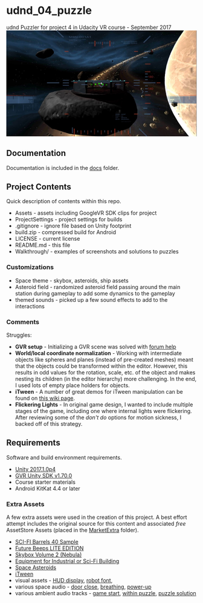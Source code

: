# udnd_04_puzzle
udnd Puzzler for project 4 in Udacity VR course - September 2017
![Puzzler Overview](docs/screen_fullview.jpg)

## Documentation
Documentation is included in the [docs](docs) folder.

## Project Contents
Quick description of contents within this repo.

* Assets - assets including GoogleVR SDK clips for project
* ProjectSettings - project settings for builds
* .gitignore - ignore file based on Unity footprint
* build.zip - compressed build for Android
* LICENSE - current license
* README.md - this file
* Walkthrough/ - examples of screenshots and solutions to puzzles

### Customizations
* Space theme - skybox, asteroids, ship assets
* Asteroid field - randomized asteroid field passing around the main station during gameplay to add some dynamics to the gameplay
* themed sounds - picked up a few sound effects to add to the interactions

### Comments
Struggles:
* **GVR setup** - Initializing a GVR scene was solved with [forum help](https://discussions.udacity.com/t/reticle-is-not-showing/203621/27)
* **World/local coordinate normalization** - Working with intermediate objects like spheres and planes (instead of pre-created meshes) meant that the objects could be transformed within the editor.  However, this results in odd values for the rotation, scale, etc. of the object and makes nesting its children (in the editor hierarchy) more challenging.  In the end, I used lots of empty place holders for objects.
* **iTween** - A number of great demos for iTween manipulation can be found on [this wiki page](https://unionassets.com/blog/basic-animation-itween-259).
* **Flickering Lights** - In original game design, I wanted to include multiple stages of the game, including one where internal lights were flickering.  After reviewing some of the *don't do* options for motion sickness, I backed off of this strategy.

## Requirements
Software and build environment requirements.

* [Unity 2017.1.0p4](https://unity3d.com/get-unity/download/archive)
* [GVR Unity SDK v1.70.0](https://github.com/googlevr/gvr-unity-sdk/releases/tag/v1.70.0)
* Course starter materials
* Android KitKat 4.4 or later

### Extra Assets
A few extra assets were used in the creation of this project.  A best effort attempt includes the original source for this content and associated *free* AssetStore Assets (placed in the [MarketExtra](Assets/MarketExtra) folder).
* [SCI-FI Barrels 40 Sample](https://www.assetstore.unity3d.com/en/#!/content/92986)
* [Future Beeps LITE EDITION](https://www.assetstore.unity3d.com/en/#!/content/63357)
* [Skybox Volume 2 (Nebula)](https://www.assetstore.unity3d.com/en/#!/content/3392)
* [Equipment for Industrial or Sci-Fi Building](https://www.assetstore.unity3d.com/en/#!/content/82846)
* [Space Asteroids](https://www.assetstore.unity3d.com/en/#!/content/96444)
* [iTween](https://www.assetstore.unity3d.com/en/#!/content/84)
* visual assets - [HUD display](https://disastranagant.deviantart.com/art/Delta-Plus-HUD-272423043), [robot font](http://www.dailyfreefonts.com/fonts/info/38-DS-Digital.html), 
* various space audio - [door close](http://soundbible.com/1288-Chamber-Decompressing.html), [breathing](http://soundbible.com/143-Astronaut-Breathing.html), [power-up](http://soundbible.com/1636-Power-Up-Ray.html)
* various ambient audio tracks - [game start](https://soundcloud.com/astropilot/space-ambient-demo-00), [within puzzle](https://soundcloud.com/time-space/alteredreality-demo2), [puzzle solution](https://soundcloud.com/brillbilly/lost-in-space-ambient)
